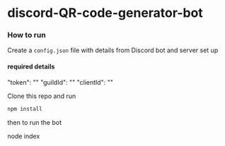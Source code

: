 # discord-QR-code-generator-bot

### How to run
Create a `config.json` file with details from Discord bot and server set up 

#### required details
"token": ""
"guildId": ""
"clientId": ""


Clone this repo and run
```javascript
npm install
```

then to run the bot

node index


